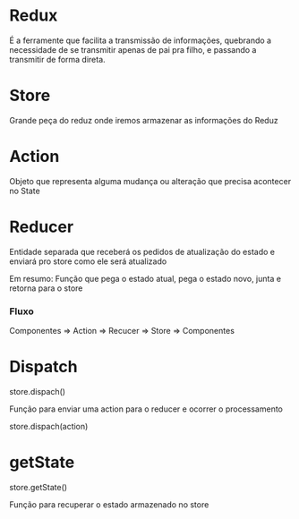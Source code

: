 # Redux
É a ferramente que facilita a transmissão de informações, quebrando a necessidade de se transmitir apenas de pai pra filho, e passando a transmitir de forma direta.

# Store
Grande peça do reduz onde iremos armazenar as informações do Reduz

# Action
Objeto que representa alguma mudança ou alteração que precisa acontecer no State

# Reducer
Entidade separada que receberá os pedidos de atualização do estado e enviará pro store como ele será atualizado

Em resumo: Função que pega o estado atual, pega o estado novo, junta e retorna para o store

### Fluxo ###
Componentes => Action => Recucer => Store => Componentes

# Dispatch
store.dispach()

Função para enviar uma action para o reducer e ocorrer o processamento

store.dispach(action)

# getState
store.getState()

Função para recuperar o estado armazenado no store

